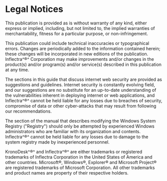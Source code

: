 #  Legal Notices

This publication is provided as is without warranty of any kind, either express or implied, including, but not limited to, the implied warranties of merchantability, fitness for a particular purpose, or non-infringement.

This publication could include technical inaccuracies or typographical errors. Changes are periodically added to the information contained herein; these changes will be incorporated in new editions of the publication. Inflectra^®^ Corporation may make improvements and/or changes in the product(s) and/or program(s) and/or service(s) described in this publication at any time.

The sections in this guide that discuss internet web security are provided as suggestions and guidelines. Internet security is constantly evolving field, and our suggestions are no substitute for an up-to-date understanding of the vulnerabilities inherent in deploying internet or web applications, and Inflectra^®^ cannot be held liable for any losses due to breaches of security, compromise of data or other cyber-attacks that may result from following our recommendations.

The section of the manual that describes modifying the Windows System Registry ("Registry") should only be attempted by experienced Windows administrators who are familiar with its organization and contents. Inflectra^®^ cannot be held liable for any losses due to damage to the system registry made by inexperienced personnel.

KronoDesk^®^ and Inflectra^®^ are either trademarks or registered trademarks of Inflectra Corporation in the United States of America and other countries. Microsoft®, Windows®, Explorer® and Microsoft Project® are registered trademarks of Microsoft Corporation. All other trademarks and product names are property of their respective holders.